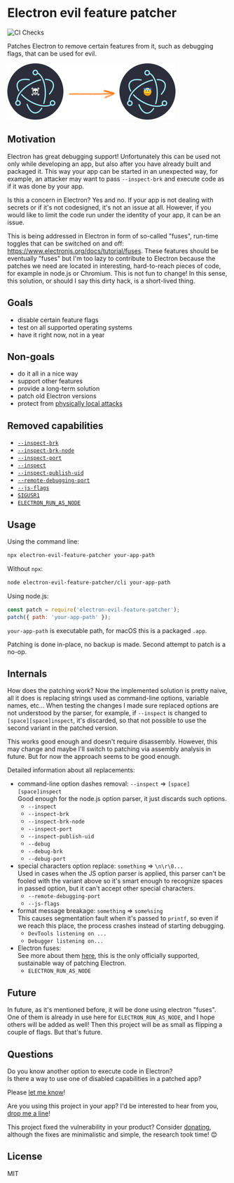 # Electron evil feature patcher

![CI Checks](https://github.com/antelle/electron-evil-feature-patcher/workflows/CI%20Checks/badge.svg)

Patches Electron to remove certain features from it, such as debugging flags, that can be used for evil.

<img src="img/electron-evil-feature-patcher.png" alt="logo" width="384" />

## Motivation

Electron has great debugging support! Unfortunately this can be used not only while developing an app, but also after you have already built and packaged it. This way your app can be started in an unexpected way, for example, an attacker may want to pass `--inspect-brk` and execute code as if it was done by your app.

Is this a concern in Electron? Yes and no. If your app is not dealing with secrets or if it's not codesigned, it's not an issue at all. However, if you would like to limit the code run under the identity of your app, it can be an issue.

This is being addressed in Electron in form of so-called "fuses", run-time toggles that can be switched on and off: https://www.electronjs.org/docs/tutorial/fuses. These features should be eventually "fuses" but I'm too lazy to contribute to Electron because the patches we need are located in interesting, hard-to-reach pieces of code, for example in node.js or Chromium. This is not fun to change! In this sense, this solution, or should I say this dirty hack, is a short-lived thing.

## Goals

- disable certain feature flags
- test on all supported operating systems
- have it right now, not in a year

## Non-goals

- do it all in a nice way
- support other features
- provide a long-term solution
- patch old Electron versions
- protect from [physically local attacks](https://chromium.googlesource.com/chromium/src/+/master/docs/security/faq.md#Why-arent-physically_local-attacks-in-Chromes-threat-model)

## Removed capabilities

- [`--inspect-brk`](https://www.electronjs.org/docs/api/command-line-switches#--inspect-brkhostport)
- [`--inspect-brk-node`](https://github.com/nodejs/node/blob/master/src/node_options.cc#L263)
- [`--inspect-port`](https://www.electronjs.org/docs/api/command-line-switches#--inspect-porthostport)
- [`--inspect`](https://www.electronjs.org/docs/api/command-line-switches#--inspecthostport)
- [`--inspect-publish-uid`](https://www.electronjs.org/docs/api/command-line-switches#--inspect-publish-uidstderrhttp)
- [`--remote-debugging-port`](https://www.electronjs.org/docs/api/command-line-switches#--remote-debugging-portport)
- [`--js-flags`](https://www.electronjs.org/docs/api/command-line-switches#--js-flagsflags)
- [`SIGUSR1`](https://nodejs.org/fr/docs/guides/debugging-getting-started/#enable-inspector)
- [`ELECTRON_RUN_AS_NODE`](https://www.electronjs.org/docs/api/environment-variables#electron_run_as_node)

## Usage

Using the command line:
```sh
npx electron-evil-feature-patcher your-app-path
```

Without `npx`:
```sh
node electron-evil-feature-patcher/cli your-app-path
```

Using node.js:
```js
const patch = require('electron-evil-feature-patcher');
patch({ path: 'your-app-path' });
```

`your-app-path` is executable path, for macOS this is a packaged `.app`.

Patching is done in-place, no backup is made. Second attempt to patch is a no-op.

## Internals

How does the patching work? Now the implemented solution is pretty naive, all it does is replacing strings used as command-line options, variable names, etc... When testing the changes I made sure replaced options are not understood by the parser, for example, if `--inspect` is changed to `[space][space]inspect`, it's discarded, so that not possible to use the second variant in the patched version.

This works good enough and doesn't require disassembly. However, this may change and maybe I'll switch to patching via assembly analysis in future. But for now the approach seems to be good enough.

Detailed information about all replacements:

- command-line option dashes removal: `--inspect` => `[space][space]inspect`  
  Good enough for the node.js option parser, it just discards such options. 
    - `--inspect`
    - `--inspect-brk`
    - `--inspect-brk-node`
    - `--inspect-port`
    - `--inspect-publish-uid`
    - `--debug`
    - `--debug-brk`
    - `--debug-port`
- special characters option replace: `something` => `\n\r\0...`  
    Used in cases when the JS option parser is applied, this parser can't be fooled with the variant above so it's smart enough to recognize spaces in passed option, but it can't accept other special characters.
    - `--remote-debugging-port`
    - `--js-flags`
- format message breakage: `something` => `some%sing`  
    This causes segmentation fault when it's passed to `printf`, so even if we reach this place, the process crashes instead of starting debugging.
    - `DevTools listening on ...`
    - `Debugger listening on...`
- Electron fuses:  
    See more about them [here](https://www.electronjs.org/docs/tutorial/fuses), this is the only officially supported, sustainable way of patching Electron.
    - `ELECTRON_RUN_AS_NODE`

## Future

In future, as it's mentioned before, it will be done using electron "fuses". One of them is already in use here for `ELECTRON_RUN_AS_NODE`, and I hope others will be added as well! Then this project will be as small as flipping a couple of flags. But that's future.

## Questions

Do you know another option to execute code in Electron?  
Is there a way to use one of disabled capabilities in a patched app?  

Please [let me know](https://github.com/antelle/electron-evil-feature-patcher/issues/new)!

Are you using this project in your app? I'd be interested to hear from you, [drop me a line](mailto:antelle.net@gmail.com?subject=electron-evil-feature-patcher)!

This project fixed the vulnerability in your product? Consider [donating](https://github.com/sponsors/antelle), although the fixes are minimalistic and simple, the research took time! :blush:

## License

MIT

